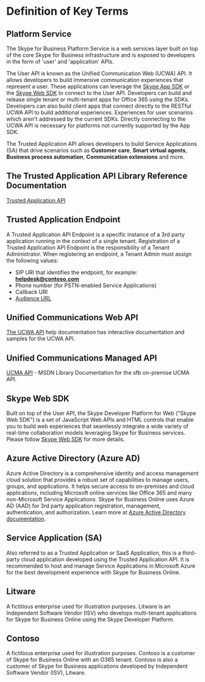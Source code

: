 # Definition of Key Terms

## Platform Service
 
The Skype for Business Platform Service is a web services layer built on top of the core Skype for Business infrastructure and is exposed to developers in the form of 'user' and 'application' APIs. 
 
The User API is known as the Unified Communication Web (UCWA) API. It allows developers to build immersive communication experiences that represent a user. These applications can leverage the [Skype App SDK](https://msdn.microsoft.com/en-us/skype/appsdk/skypeappsdk) or the [Skype Web SDK](https://msdn.microsoft.com/en-us/skype/websdk/skypewebsdk) to connect to the User API. Developers can build and release single tenant or multi-tenant apps for Office 365 using the SDKs. Developers can also build client apps that connect directly to the RESTful UCWA API to build additional experiences. Experiences for user scenarios which aren't addressed by the current SDKs. Directly connecting to the UCWA API is necessary for platforms not currently supported by the App SDK.
 
The Trusted Application API allows developers to build Service Applications (SA) that drive scenarios such as **Customer care**, **Smart virtual agents**, **Business process automation**, **Communication extensions** and more.
 
##  The Trusted Application API Library Reference Documentation
 
 [Trusted Application API](Trusted_Application_API_GeneralReference.md)
 
   
##  Trusted Application Endpoint
 
 A Trusted Application API Endpoint is a specific instance of a 3rd party application running in the context of a single tenant.  Registration of a Trusted Application API Endpoint is the responsibility of a Tenant Administrator. When registering an endpoint, a Tenant Admin must assign the following values:
 
 - SIP URI that identifies the endpoint, for example: **helpdesk@contoso.com**
 - Phone number (for PSTN-enabled Service Applications)
 - Callback URI
 - [Audience URL](https://azure.microsoft.com/en-us/documentation/articles/active-directory-token-and-claims/)
 
## Unified Communications Web API
[The UCWA API](https://ucwa.skype.com/) help documentation has interactive documentation and samples for the UCWA API.
 
## Unified Communications Managed API
[UCMA API](https://msdn.microsoft.com/en-us/library/office/dn454984.aspx) - MSDN Library Documentation for the sfb on-premise UCMA API.
 
##  Skype Web SDK
 
Built on top of the User API, the Skype Developer Platform for Web ("Skype Web SDK") is a set of JavaScript Web APIs and HTML controls that enable you to build web experiences that seamlessly integrate a wide variety of real-time collaboration models leveraging Skype for Business services. Please follow [Skype Web SDK](https://msdn.microsoft.com/en-us/skype/websdk/skypewebsdk) for more details.
   
##  Azure Active Directory (Azure AD)
 
Azure Active Directory is a comprehensive identity and access management cloud solution that provides a robust set of capabilities to manage users, groups, and applications. It helps secure access to on-premises and cloud applications, including Microsoft online services like Office 365 and many non-Microsoft Service Applications.  Skype for Business Online uses Azure AD (AAD) for 3rd party application registration, management, authentication, and authorization. Learn more at [Azure Active Directory documentation](https://azure.microsoft.com/en-us/documentation/services/active-directory/).
 
##  Service Application (SA)
 
Also referred to as a Trusted Application or SaaS Application, this is a third-party cloud application developed using the Trusted Application API.  It is recommended to host and manage Service Applications in Microsoft Azure for the best development experience with Skype for Business Online.
 
## Litware
 
A fictitious enterprise used for illustration purposes.  Litware is an Independent Software Vendor (ISV) who develops multi-tenant applications for Skype for Business Online using the Skype Developer Platform.
 
## Contoso

A fictitious enterprise used for illustration purposes.  Contoso is a customer of Skype for Business Online with an O365 tenant.  Contoso is also a customer of Skype for Business applications developed by Independent Software Vendor (ISV), Litware.
 
